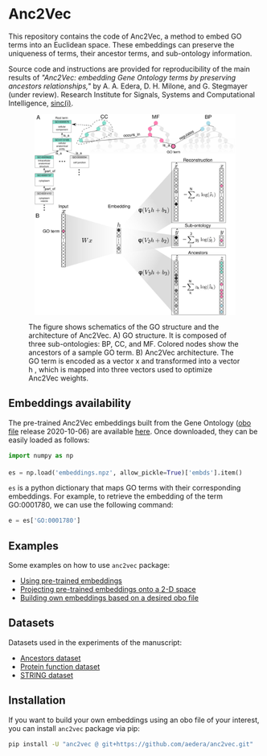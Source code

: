 # Anc2Vec

This repository contains the code of Anc2Vec, a method to embed GO terms into
an Euclidean space. These embeddings can preserve the uniqueness of terms,
their ancestor terms, and sub-ontology information.

Source code and instructions are provided for reproducibility of the main
results of *"Anc2Vec: embedding Gene Ontology terms by preserving ancestors
relationships,"* by A. A. Edera, D. H. Milone, and G. Stegmayer (under
review). Research Institute for Signals, Systems and Computational
Intelligence, [sinc(i)](https://sinc.unl.edu.ar).

<figure>
  <p align="center">
  <img src="img/Fig01.jpg" alt="Anc2Vec" height="400" style="vertical-align:middle"/>
  </p>

  <figcaption> The figure shows schematics of the GO structure and the
  architecture of Anc2Vec. A) GO structure. It is composed of three
  sub-ontologies: BP, CC, and MF. Colored nodes show the ancestors of a sample
  GO term. B) Anc2Vec architecture. The GO term is encoded as a vector x and
  transformed into a vector h , which is mapped into three vectors used to
  optimize Anc2Vec weights.  </figcaption> </figure>

## Embeddings availability

The pre-trained Anc2Vec embeddings built from the Gene Ontology
([obo file](./anc2vec/data/go.obo) release 2020-10-06) are available
[here](./anc2vec/data/embeddings.npz). Once downloaded, they can be easily
loaded as follows:

```python
import numpy as np

es = np.load('embeddings.npz', allow_pickle=True)['embds'].item()

```

`es` is a python dictionary that maps GO terms with their corresponding
embeddings. For example, to retrieve the embedding of the term GO:0001780, we
can use the following command:

```python
e = es['GO:0001780']
```

## Examples

Some examples on how to use `anc2vec` package:

* [Using pre-trained embeddings](https://colab.research.google.com/github/aedera/anc2vec/blob/main/examples/pretrained_anc2vec_embeddings.ipynb)
* [Projecting pre-trained embeddings onto a 2-D space](https://colab.research.google.com/github/aedera/anc2vec/blob/main/examples/project_embeddings.ipynb)
*
  [Building own embeddings based on a desired obo file](https://colab.research.google.com/github/aedera/anc2vec/blob/main/examples/train_anc2vec_embeddings.ipynb)

## Datasets

Datasets used in the experiments of the manuscript:

* [Ancestors dataset](https://drive.google.com/file/d/1fgK50TNg5nrade22SwmqZYOeAxgPHIHY/view?usp=sharing)
* [Protein function dataset](https://drive.google.com/file/d/1eokaKj20tbFTn9jexQXIkONqwHeiBGS-/view?usp=sharing)
* [STRING dataset](https://drive.google.com/file/d/1dBZqQeBuGf35_pGT6qJWSuX1At32t9CI/view?usp=sharing)

## Installation

If you want to build your own embeddings using an obo file of your interest,
you can install `anc2vec` package via pip:

```bash
pip install -U "anc2vec @ git+https://github.com/aedera/anc2vec.git"
```
